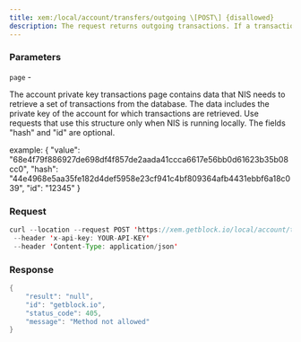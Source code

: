 ```yaml
---
title: xem:/local/account/transfers/outgoing \[POST\] {disallowed}
description: The request returns outgoing transactions. If a transaction contains anencoded message, this message will be decoded before it is sent to therequester.
---
```


### Parameters


`page` -

The account private key transactions page contains data that NIS needs
to retrieve a set of transactions from the database. The data includes
the private key of the account for which transactions are retrieved. Use
requests that use this structure only when NIS is running locally. The
fields "hash" and "id" are optional.

example: { "value":
"68e4f79f886927de698df4f857de2aada41ccca6617e56bb0d61623b35b08cc0",
"hash":
"44e4968e5aa35fe182d4def5958e23cf941c4bf809364afb4431ebbf6a18c039",
"id": "12345" }

### Request

``` java
curl --location --request POST 'https://xem.getblock.io/local/account/transfers/outgoing' 
 --header 'x-api-key: YOUR-API-KEY' 
 --header 'Content-Type: application/json'
```

###  Response

``` java
{
    "result": "null",
    "id": "getblock.io",
    "status_code": 405,
    "message": "Method not allowed"
}
```

